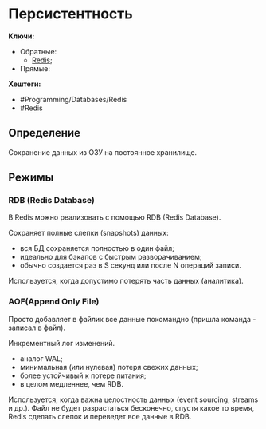 
# Персистентность

**Ключи:**
- Обратные:
	- [Redis](redis);
- Прямые:

**Хештеги:** 
- #Programming/Databases/Redis
- #Redis

## Определение

Сохранение данных из ОЗУ на постоянное хранилище.

## Режимы

### RDB (Redis Database)

В Redis можно реализовать с помощью RDB (Redis Database).

Сохраняет полные слепки (snapshots) данных:

- вся БД сохраняется полностью в один файл;
- идеально для бэкапов с быстрым разворачиванием;
- обычно создается раз в S секунд или после N операций записи.

Используется, когда допустимо потерять часть данных (аналитика).

### AOF(Append Only File)

Просто добавляет в файлик все данные покомандно (пришла команда - записал в файл).

Инкрементный лог изменений.
- аналог WAL;
- минимальная (или нулевая) потеря свежих данных;
- более устойчивый к потере питания;
- в целом медленнее, чем RDB.

Используется, когда важна целостность данных (event sourcing, streams и др.).
Файл не будет разрастаться бесконечно, спустя какое то время, Redis сделать слепок и переведет все данные в RDB.
